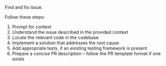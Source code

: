 Find and fix issue. 

Follow these steps: 
1. Prompt for context
2. Understand the issue described in the provided context
3. Locate the relevant code in the codebase 
4. Implement a solution that addresses the root cause
5. Add appropriate tests, if an existing testing framework is present
6. Prepare a concise PR description – follow the PR template format if one exists
